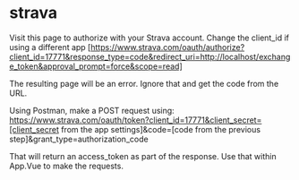 # strava

Visit this page to authorize with your Strava account. Change the client_id if using a different app
[https://www.strava.com/oauth/authorize?client_id=17771&response_type=code&redirect_uri=http://localhost/exchange_token&approval_prompt=force&scope=read]

The resulting page will be an error. Ignore that and get the code from the URL.

Using Postman, make a POST request using:
https://www.strava.com/oauth/token?client_id=17771&client_secret=[client_secret from the app settings]&code=[code from the previous step]&grant_type=authorization_code

That will return an access_token as part of the response.
Use that within App.Vue to make the requests.
